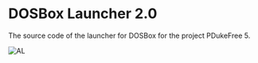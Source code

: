 # DOSBox Launcher 2.0
The source code of the launcher for DOSBox for the project PDukeFree 5.

![AL](https://i.imgur.com/jXVFfvG.png)
